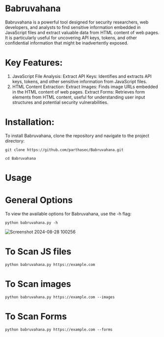 # Babruvahana
Babruvahana is a powerful tool designed for security researchers, web developers, and analysts to find sensitive information embedded in JavaScript files and extract valuable data from HTML content of web pages. 
It is particularly useful for uncovering API keys, tokens, and other confidential information that might be inadvertently exposed.

# Key Features:

   1. JavaScript File Analysis:
        Extract API Keys: Identifies and extracts API keys, tokens, and other sensitive information from JavaScript files.
   2. HTML Content Extraction:
        Extract Images: Finds image URLs embedded in the HTML content of web pages.
        Extract Forms: Retrieves form elements from HTML content, useful for understanding user input structures and potential security vulnerabilities.

# Installation:
To install Babruvahana, clone the repository and navigate to the project directory:
```
git clone https://github.com/parthasec/Babruvahana.git
```
```
cd Babruvahana
```

# Usage
# General Options
To view the available options for Babruvahana, use the -h flag:

```
python babruvahana.py -h
```
![Screenshot 2024-08-28 100256](https://github.com/user-attachments/assets/9633875b-d3cb-4169-a25b-8e7cc1512fc4)

# To Scan JS files
```
python babruvahana.py https://example.com

```
# To Scan images
```
python babruvahana.py https://example.com --images

```
# To Scan Forms
```
python babruvahana.py https://example.com --forms
```


